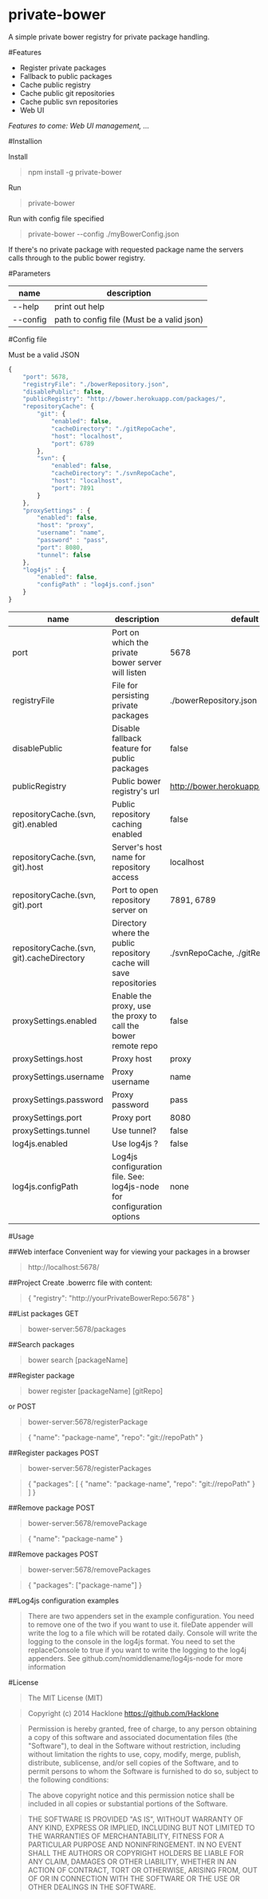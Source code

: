 private-bower
=============

A simple private bower registry for private package handling.

#Features

*   Register private packages
*   Fallback to public packages
*   Cache public registry
*   Cache public git repositories
*   Cache public svn repositories
*   Web UI

_Features to come: Web UI management, ..._

#Installion

Install
> npm install -g private-bower

Run
> private-bower

Run with config file specified
> private-bower --config ./myBowerConfig.json

If there's no private package with requested package name the servers calls through to the public bower registry.

#Parameters

| name       | description                                    |
|------------|------------------------------------------------|
| --help     | print out help                                 |
| --config   | path to config file (Must be a valid json)     |

#Config file

Must be a valid JSON
```javascript
{
    "port": 5678,
    "registryFile": "./bowerRepository.json",
    "disablePublic": false,
    "publicRegistry": "http://bower.herokuapp.com/packages/",
    "repositoryCache": {
        "git": {
            "enabled": false,
            "cacheDirectory": "./gitRepoCache",
            "host": "localhost",
            "port": 6789
        },
        "svn": {
            "enabled": false,
            "cacheDirectory": "./svnRepoCache",
            "host": "localhost",
            "port": 7891
        }
    },
    "proxySettings" : {
        "enabled": false,
        "host": "proxy",
        "username": "name",
        "password" : "pass",
        "port": 8080,
        "tunnel": false
    },
    "log4js" : {
        "enabled": false,
        "configPath" : "log4js.conf.json"
    }
}
```

| name                                       | description                                                            | default                               |
|--------------------------------------------|------------------------------------------------------------------------|---------------------------------------|
| port                                       | Port on which the private bower server will listen                     | 5678                                  |
| registryFile                               | File for persisting private packages                                   | ./bowerRepository.json                |
| disablePublic                              | Disable fallback feature for public packages                           | false                                 |
| publicRegistry                             | Public bower registry's url                                            | http://bower.herokuapp.com/packages/  |
| repositoryCache.(svn, git).enabled         | Public repository caching enabled                                      | false                                 |
| repositoryCache.(svn, git).host            | Server's host name for repository access                               | localhost                             |
| repositoryCache.(svn, git).port            | Port to open repository server on                                      | 7891, 6789                            |
| repositoryCache.(svn, git).cacheDirectory  | Directory where the public repository cache will save repositories     | ./svnRepoCache, ./gitRepoCache        |
| proxySettings.enabled                      | Enable the proxy, use the proxy to call the bower remote repo          | false                                 |
| proxySettings.host                         | Proxy host                                                             | proxy                                 |
| proxySettings.username                     | Proxy username                                                         | name                                  |
| proxySettings.password                     | Proxy password                                                         | pass                                  |
| proxySettings.port                         | Proxy port                                                             | 8080                                  |
| proxySettings.tunnel                       | Use tunnel?                                                            | false                                 |
| log4js.enabled                             | Use log4js ?                                                           | false                                 |
| log4js.configPath                          | Log4js configuration file. See: log4js-node for configuration options  | none                                  |




#Usage

##Web interface
Convenient way for viewing your packages in a browser
> http://localhost:5678/

##Project
Create .bowerrc file with content:
> { "registry": "http://yourPrivateBowerRepo:5678" }

##List packages
GET
> bower-server:5678/packages

##Search packages
> bower search \[packageName\]

##Register package
> bower register \[packageName\] \[gitRepo\]

or
POST
> bower-server:5678/registerPackage

> { "name": "package-name", "repo": "git://repoPath" }

##Register packages
POST
> bower-server:5678/registerPackages

> { "packages": [ { "name": "package-name", "repo": "git://repoPath" } ] }

##Remove package
POST
> bower-server:5678/removePackage

> { "name": "package-name" }

##Remove packages
POST
> bower-server:5678/removePackages

> { "packages": ["package-name"] }


##Log4js configuration examples
>There are two appenders set in the example configuration.
>You need to remove one of the two if you want to use it.
>fileDate appender will write the log to a file which will be rotated daily.
>Console will write the logging to the console in the log4js format.
>You need to set the replaceConsole to true if you want to write the logging to the log4j appenders.
>See github.com/nomiddlename/log4js-node for more information

#License
> The MIT License (MIT)

> Copyright (c) 2014 Hacklone
> https://github.com/Hacklone

> Permission is hereby granted, free of charge, to any person obtaining a copy
> of this software and associated documentation files (the "Software"), to deal
> in the Software without restriction, including without limitation the rights
> to use, copy, modify, merge, publish, distribute, sublicense, and/or sell
> copies of the Software, and to permit persons to whom the Software is
> furnished to do so, subject to the following conditions:

> The above copyright notice and this permission notice shall be included in all
> copies or substantial portions of the Software.

> THE SOFTWARE IS PROVIDED "AS IS", WITHOUT WARRANTY OF ANY KIND, EXPRESS OR
> IMPLIED, INCLUDING BUT NOT LIMITED TO THE WARRANTIES OF MERCHANTABILITY,
> FITNESS FOR A PARTICULAR PURPOSE AND NONINFRINGEMENT. IN NO EVENT SHALL THE
> AUTHORS OR COPYRIGHT HOLDERS BE LIABLE FOR ANY CLAIM, DAMAGES OR OTHER
> LIABILITY, WHETHER IN AN ACTION OF CONTRACT, TORT OR OTHERWISE, ARISING FROM,
> OUT OF OR IN CONNECTION WITH THE SOFTWARE OR THE USE OR OTHER DEALINGS IN THE
> SOFTWARE.
